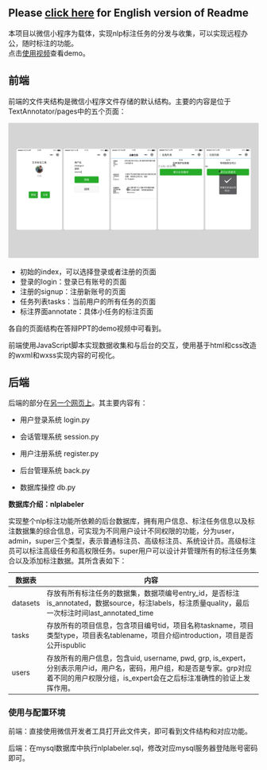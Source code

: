 Please [click here](./README_EN.md) for English version of Readme 
----

本项目以微信小程序为载体，实现nlp标注任务的分发与收集，可以实现远程办公，随时标注的功能。  
点击[使用视频](./images/demo.mov)查看demo。

## 前端

前端的文件夹结构是微信小程序文件存储的默认结构。主要的内容是位于TextAnnotator/pages中的五个页面：

![页面显示](./images/zh_pages.png)

* 初始的index，可以选择登录或者注册的页面
* 登录的login：登录已有账号的页面
* 注册的signup：注册新账号的页面
* 任务列表tasks：当前用户的所有任务的页面
* 标注界面annotate：具体小任务的标注页面

各自的页面结构在答辩PPT的demo视频中可看到。

前端使用JavaScript脚本实现数据收集和与后台的交互，使用基于html和css改造的wxml和wxss实现内容的可视化。



## 后端

后端的部分在[另一个网页上](https://github.com/dxwyc/Anteater)。其主要内容有：

* 用户登录系统 login.py

* 会话管理系统 session.py

* 用户注册系统 register.py

* 后台管理系统 back.py

* 数据库操控 db.py

**数据库介绍：nlplabeler**

实现整个nlp标注功能所依赖的后台数据库，拥有用户信息、标注任务信息以及标注数据集的综合信息，可实现为不同用户设计不同权限的功能，分为user，admin，super三个类型，表示普通标注员、高级标注员、系统设计员。高级标注员可以标注高级任务和高权限任务。super用户可以设计并管理所有的标注任务集合以及添加标注数据。其所含表如下：

| 数据表   | 内容                                                         |
| -------- | ------------------------------------------------------------ |
| datasets | 存放有所有标注任务的数据集，数据项编号entry_id，是否标注is_annotated，数据source，标注labels，标注质量quality，最后一次标注时间last_annotated_time |
| tasks    | 存放所有的项目信息，包含项目编号tid，项目名称taskname，项目类型type，项目表名tablename，项目介绍introduction，项目是否公开ispublic |
| users    | 存放所有的用户信息，包含uid, username, pwd, grp, is_expert，分别表示用户id，用户名，密码，用户组，和是否是专家。grp对应着不同的用户权限分组，is_expert会在之后标注准确性的验证上发挥作用。 |



### 使用与配置环境

前端：直接使用微信开发者工具打开此文件夹，即可看到文件结构和对应功能。

后端：在mysql数据库中执行nlplabeler.sql，修改对应mysql服务器登陆账号密码即可。




